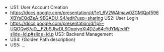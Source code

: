 - <link to template slide> US1: User Account Creation
- <https://docs.google.com/presentation/d/1e1_6V2WAImaw0ZGMlQpf596XBYsEQdZeA-9EGADU_S4/edit?usp=sharing> US2: User Login
- <https://docs.google.com/presentation/d/1pE-UQOQy67aD__F2bSJIwDLSOppiygXt4DZa64cYdYM/edit?slide=id.p#slide=id.p> US3: Backend Management
- <link to template slide> US4: {Golden Path description}
- <link to template slide> US5: …
